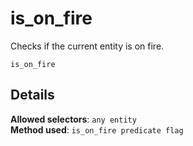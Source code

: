 # is_on_fire

Checks if the current entity is on fire.

```fix
is_on_fire
```


## Details

**Allowed selectors**: `any entity`<br>
**Method used**: `is_on_fire predicate flag`
